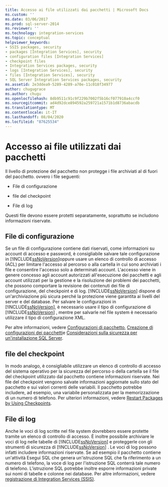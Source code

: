 ```yaml
---
title: Accesso ai file utilizzati dai pacchetti | Microsoft Docs
ms.custom: ''
ms.date: 03/06/2017
ms.prod: sql-server-2014
ms.reviewer: ''
ms.technology: integration-services
ms.topic: conceptual
helpviewer_keywords:
- SSIS packages, security
- packages [Integration Services], security
- configuration files [Integration Services]
- checkpoint files
- Integration Services packages, security
- logs [Integration Services], security
- files [Integration Services], security
- SQL Server Integration Services packages, security
ms.assetid: 2e3ddea9-5289-4289-a70e-11c018f34977
author: chugugrace
ms.author: chugu
ms.openlocfilehash: 8db9511c91c9f229b7002f5b16cf077910a4ccf0
ms.sourcegitcommit: ad4d92dce894592a259721a1571b1d8736abacdb
ms.translationtype: MT
ms.contentlocale: it-IT
ms.lasthandoff: 08/04/2020
ms.locfileid: "87625534"
---
```

# <a name="access-to-files-used-by-packages"></a>Accesso ai file utilizzati dai pacchetti
  Il livello di protezione del pacchetto non protegge i file archiviati al di fuori del pacchetto. ovvero i file seguenti:  
  
-   File di configurazione  
  
-   file del checkpoint  
  
-   File di log  
  
 Questi file devono essere protetti separatamente, soprattutto se includono informazioni riservate.  
  
## <a name="configuration-files"></a>File di configurazione  
 Se un file di configurazione contiene dati riservati, come informazioni su account di accesso e password, è consigliabile salvare tale configurazione in [!INCLUDE[ssNoVersion](../includes/ssnoversion-md.md)]oppure usare un elenco di controllo di accesso (ACL) per limitare l'accesso al percorso o alla cartella in cui sono archiviati i file e consentire l'accesso solo a determinati account. L'accesso viene in genere concesso agli account autorizzati all'esecuzione dei pacchetti e agli account utilizzati per la gestione e la risoluzione dei problemi dei pacchetti, che possono comportare la revisione dei contenuti dei file di configurazione, del checkpoint e di log. [!INCLUDE[ssNoVersion](../includes/ssnoversion-md.md)] dispone di un'archiviazione più sicura perché la protezione viene garantita ai livelli del server e del database. Per salvare le configurazioni in [!INCLUDE[ssNoVersion](../includes/ssnoversion-md.md)], è necessario usare il tipo di configurazione di [!INCLUDE[ssNoVersion](../includes/ssnoversion-md.md)] , mentre per salvarle nel file system è necessario utilizzare il tipo di configurazione XML.  
  
 Per altre informazioni, vedere [Configurazioni di pacchetto](../../2014/integration-services/package-configurations.md), [Creazione di configurazioni dei pacchetti](../../2014/integration-services/create-package-configurations.md)e [Considerazioni sulla sicurezza per un'installazione SQL Server](../../2014/sql-server/install/security-considerations-for-a-sql-server-installation.md).  
  
## <a name="checkpoint-files"></a>file del checkpoint  
 In modo analogo, è consigliabile utilizzare un elenco di controllo di accesso del sistema operativo per la sicurezza del percorso o della cartella se il file del checkpoint utilizzato dal pacchetto contiene informazioni riservate. Nei file del checkpoint vengono salvate informazioni aggiornate sullo stato del pacchetto e sui valori correnti delle variabili. Il pacchetto potrebbe includere, ad esempio, una variabile personalizzata per la memorizzazione di un numero di telefono. Per ulteriori informazioni, vedere [Restart Packages by Using Checkpoints](packages/restart-packages-by-using-checkpoints.md).  
  
## <a name="log-files"></a>File di log  
 Anche le voci di log scritte nel file system dovrebbero essere protette tramite un elenco di controllo di accesso. È inoltre possibile archiviare le voci di log nelle tabelle di [!INCLUDE[ssNoVersion](../includes/ssnoversion-md.md)] e proteggerle con gli strumenti di sicurezza di [!INCLUDE[ssNoVersion](../includes/ssnoversion-md.md)] . Le voci di log possono infatti includere informazioni riservate. Se ad esempio il pacchetto contiene un'attività Esegui SQL che genera un'istruzione SQL che fa riferimento a un numero di telefono, la voce di log per l'istruzione SQL conterrà tale numero di telefono. L'istruzione SQL potrebbe inoltre esporre informazioni private sui nomi di tabelle e colonne nei database. Per altre informazioni, vedere [registrazione di Integration Services &#40;SSIS&#41;](performance/integration-services-ssis-logging.md).  
  
  
